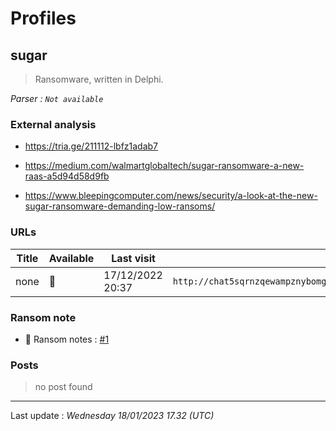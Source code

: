 # Profiles

## **sugar**

> Ransomware, written in Delphi.

_Parser : `Not available`_

### External analysis
- https://tria.ge/211112-lbfz1adab7

- https://medium.com/walmartglobaltech/sugar-ransomware-a-new-raas-a5d94d58d9fb

- https://www.bleepingcomputer.com/news/security/a-look-at-the-new-sugar-ransomware-demanding-low-ransoms/

### URLs
| Title | Available | Last visit | fqdn | Screenshot 
|---|---|---|---|---|
| none | 🔴 | 17/12/2022 20:37 | `http://chat5sqrnzqewampznybomgn4hf2m53tybkarxk4sfaktwt7oqpkcvyd.onion` | <a href="https://www.ransomware.live/screenshots/chat5sqrnzqewampznybomgn4hf2m53tybkarxk4sfaktwt7oqpkcvyd-onion.png" target=_blank>📸</a> | 


### Ransom note
* 📝 Ransom notes :  <a href="/ransomware_notes/sugar/sugar.txt" target=_blank>#1</a> 

### Posts

> no post found


 --- 


Last update : _Wednesday 18/01/2023 17.32 (UTC)_
